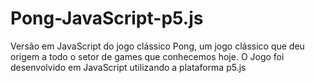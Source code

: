 # Pong-JavaScript-p5.js
Versão em JavaScript do jogo clássico Pong, um jogo clássico que deu origem a todo o setor de games que conhecemos hoje. O Jogo foi desenvolvido em JavaScript utilizando a plataforma p5.js
